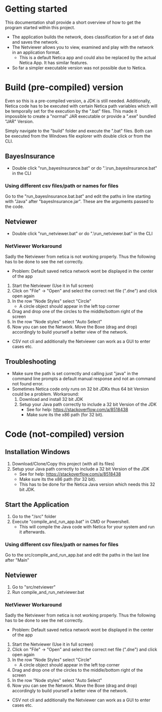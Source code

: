 # Getting started 
This documentation shall provide a short overview of how to get the program started within this project.

* The application builds the network, does classification for a set of data and saves the network.
* The Netviewer allows you to view, examined and play with the network in an application format.
    * This is a default Netica app and could also be replaced by the actual Netica App. It has similar features. 
* So far a simpler executable version was not possible due to Netica. 

# Build (pre-compiled) version
Even so this is a pre-compiled version, a JDK is still needed. 
Additionally, Netica code has to be executed with certain Netica path variables which will be temporally set for the execution by the ".bat" files. 
This made it impossible to create a "normal" JAR executable or provide a ".exe" bundled "JAR" Version.

Simply navigate to the "build" folder and execute the ".bat" files. Both can be executed from the Windows file explorer with double click or from the CLI.  


## BayesInsurance 
* Double click "run_bayesInsurance.bat" or do ".\run_bayesInsurance.bat" in the CLI

### Using different csv files/path or names for files
Go to the "run_bayesInsurance.bat.bat" and edit the paths in line starting with "Java" after "bayesInsurance.jar". These are the arguments passed to the code. 

## Netviewer

* Double click "run_netviewer.bat" or do ".\run_netviewer.bat" in the CLI

### NetViewer Workaround 
Sadly the Netviewer from netica is not working properly. Thus the following has to be done to see the net correctly. 

* Problem: Default saved netica network wont be displayed in the center of the app

1. Start the Netviewer (Use it in full screen)
2. Click on "File" -> "Open" and select the correct net file (".dne") and click open again
3. In the row "Node Styles" select "Circle"
    * A circle object should appear in the left top corner 
4. Drag and drop one of the circles to the middle/bottom right of the screen 
5. In the row "Node styles" select "Auto Select"
6. Now you can see the Network. Move the Boxe (drag and drop) accordingly to build yourself a better view of the network. 


* CSV not cli and additionally the Netviewer can work as a GUI to enter cases etc.



## Troubleshooting 
* Make sure the path is set correctly and calling just "java" in the command line prompts a default manual response and not an command not found error. 
* Sometimes Netica code only runs on 32 bit JDKs thus 64 bit Version could be a problem. Workaround:
    1. Download and install 32 bit JDK
    2. Setup your Java path correctly to include a 32 bit Version of the JDK
        * See for help: https://stackoverflow.com/a/8518438
        * Make sure its the x86 path (for 32 bit).

# Code (not-compiled) version
## Installation Windows
1. Download/Clone/Copy this project (with all its files)
2. Setup your Java path correctly to include a 32 bit Version of the JDK
    * See for help: https://stackoverflow.com/a/8518438
    * Make sure its the x86 path (for 32 bit).
    * This has to be done for the Netica Java version which needs this 32 bit JDK.  

## Start the Application
1. Go to the "/src" folder
2. Execute "compile_and_run_app.bat" in CMD or Powershell. 
    * This will compile the Java code with Netica for your system and run it afterwards. 

### Using different csv files/path or names for files
Go to the src/compile_and_run_app.bat and edit the paths in the last line after "Main"

## Netviewer
1. Go to "src/netviewer"
2. Run compile_and_run_netviewer.bat

### NetViewer Workaround 
Sadly the Netviewer from netica is not working properly. Thus the following has to be done to see the net correctly. 

* Problem: Default saved netica network wont be displayed in the center of the app

1. Start the Netviewer (Use it in full screen)
2. Click on "File" -> "Open" and select the correct net file (".dne") and click open again
3. In the row "Node Styles" select "Circle"
    * A circle object should appear in the left top corner 
4. Drag and drop one of the circles to the middle/bottom right of the screen 
5. In the row "Node styles" select "Auto Select"
6. Now you can see the Network. Move the Boxe (drag and drop) accordingly to build yourself a better view of the network. 


* CSV not cli and additionally the Netviewer can work as a GUI to enter cases etc.
